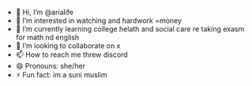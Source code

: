 - 👋 Hi, I’m @arialife
- 👀 I’m interested in watching and hardwork =money
- 🌱 I’m currently learning college helath and social care re taking exasm for math nd english
- 💞️ I’m looking to collaborate on x
- 📫 How to reach me threw  discord
- 😄 Pronouns: she/her 
- ⚡ Fun fact: im a suni muslim 

<!---
arialife/arialife is a ✨ special ✨ repository because its `README.md` (this file) appears on your GitHub profile.
You can click the Preview link to take a look at your changes.
--->
